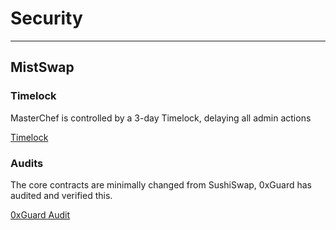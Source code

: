 # Security

---

## MistSwap

### Timelock

MasterChef is controlled by a 3-day Timelock, delaying all admin actions

[Timelock](https://github.com/mistswapdex/mistswap/blob/master/deployments/smartbch/Timelock.json)

### Audits

The core contracts are minimally changed from SushiSwap, 0xGuard has audited and verified this.

[0xGuard Audit](/MistSwap-0xguard-audit.pdf)
